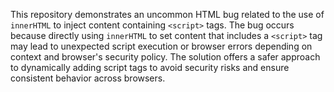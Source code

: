 This repository demonstrates an uncommon HTML bug related to the use of `innerHTML` to inject content containing `<script>` tags.  The bug occurs because directly using `innerHTML` to set content that includes a `<script>` tag may lead to unexpected script execution or browser errors depending on context and browser's security policy. The solution offers a safer approach to dynamically adding script tags to avoid security risks and ensure consistent behavior across browsers. 